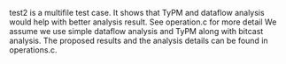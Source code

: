 test2  is a multifile test case. It shows that TyPM and dataflow analysis would help with better analysis result. See operation.c for more detail
We assume we use simple dataflow analysis and TyPM along with bitcast analysis. The proposed results and the analysis details can be found in operations.c.